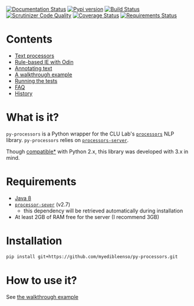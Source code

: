 [![Documentation Status](https://readthedocs.org/projects/py-processors/badge/?version=latest)](http://py-processors.readthedocs.io/en/latest/?badge=latest) [![Pypi version](https://img.shields.io/pypi/v/py-processors.svg)](https://pypi.python.org/pypi/py-processors)  [![Build Status](https://travis-ci.org/myedibleenso/py-processors.svg?branch=master)](https://travis-ci.org/myedibleenso/py-processors) [![Scrutinizer Code Quality](https://scrutinizer-ci.com/g/myedibleenso/py-processors/badges/quality-score.png?b=master)](https://scrutinizer-ci.com/g/myedibleenso/py-processors/?branch=master) [![Coverage Status](https://coveralls.io/repos/github/myedibleenso/py-processors/badge.svg?branch=master)](https://coveralls.io/github/myedibleenso/py-processors?branch=master) [![Requirements Status](https://requires.io/github/myedibleenso/py-processors/requirements.svg?branch=master)](https://requires.io/github/myedibleenso/py-processors/requirements/?branch=master) 

# Contents
- [Text processors](processors.md)
- [Rule-based IE with Odin](odin.md)
- [Annotating text](processors.md#annotating-text)
- [A walkthrough example](example.md)
- [Running the tests](dev.md#running-the-tests)
- [FAQ](faq.md)
- [History](release-notes.md)

# What is it?
`py-processors` is a Python wrapper for the CLU Lab's [`processors`](http://github.com/clulab/processors) NLP library.  `py-processors` relies on [`processors-server`](http://github.com/myedibleenso/processors-server).  

Though [compatible*](https://github.com/myedibleenso/py-processors/issues?q=is%3Aopen+is%3Aissue+label%3Apython2.x) with Python 2.x, this library was developed with 3.x in mind.

# Requirements
- [Java 8](https://docs.oracle.com/javase/8/docs/technotes/guides/install/install_overview.html)
- [`processor-sever`](http://github.com/myedibleenso/processors-server) (v2.7)
  - this dependency will be retrieved automatically during installation
- At least 2GB of RAM free for the server (I recommend 3GB)

# Installation

```bash
pip install git+https://github.com/myedibleenso/py-processors.git
```

# How to use it?

See [the walkthrough example](example.md#a-walkthrough-example)
